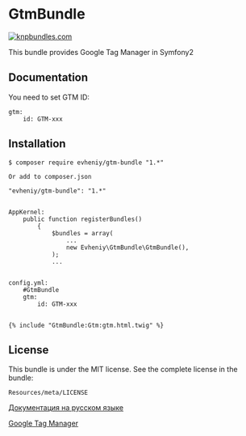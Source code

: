 GtmBundle
=================

[![knpbundles.com](http://knpbundles.com/evheniy/GtmBundle/badge)](http://knpbundles.com/evheniy/GtmBundle)

This bundle provides Google Tag Manager in Symfony2

Documentation
-------------

You need to set GTM ID:

    gtm:
        id: GTM-xxx

Installation
------------

    $ composer require evheniy/gtm-bundle "1.*"

    Or add to composer.json

    "evheniy/gtm-bundle": "1.*"


    AppKernel:
        public function registerBundles()
            {
                $bundles = array(
                    ...
                    new Evheniy\GtmBundle\GtmBundle(),
                );
                ...


    config.yml:
        #GtmBundle
        gtm:
            id: GTM-xxx


    {% include "GtmBundle:Gtm:gtm.html.twig" %}

License
-------

This bundle is under the MIT license. See the complete license in the bundle:

    Resources/meta/LICENSE

[Документация на русском языке][1]

[Google Tag Manager][2]

[1]:  http://makedev.org/articles/symfony/bundles/gtm_bundle.html
[2]:  http://www.google.com/tagmanager/
